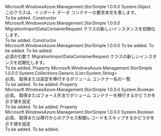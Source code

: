<Type Name="MigrationImportDataContainerRequest" FullName="Microsoft.WindowsAzure.Management.StorSimple.Models.MigrationImportDataContainerRequest">
  <TypeSignature Language="C#" Value="public class MigrationImportDataContainerRequest" />
  <TypeSignature Language="ILAsm" Value=".class public auto ansi beforefieldinit MigrationImportDataContainerRequest extends System.Object" />
  <TypeSignature Language="DocId" Value="T:Microsoft.WindowsAzure.Management.StorSimple.Models.MigrationImportDataContainerRequest" />
  <TypeSignature Language="VB.NET" Value="Public Class MigrationImportDataContainerRequest" />
  <TypeSignature Language="F#" Value="type MigrationImportDataContainerRequest = class" />
  <AssemblyInfo>
    <AssemblyName>Microsoft.WindowsAzure.Management.StorSimple</AssemblyName>
    <AssemblyVersion>1.0.0.0</AssemblyVersion>
  </AssemblyInfo>
  <Base>
    <BaseTypeName>System.Object</BaseTypeName>
  </Base>
  <Interfaces />
  <Docs>
    <summary>
            このクラスは、インポート データ コンテナーの要求本文を表します。
            </summary>
    <remarks>To be added.</remarks>
  </Docs>
  <Members>
    <Member MemberName=".ctor">
      <MemberSignature Language="C#" Value="public MigrationImportDataContainerRequest ();" />
      <MemberSignature Language="ILAsm" Value=".method public hidebysig specialname rtspecialname instance void .ctor() cil managed" />
      <MemberSignature Language="DocId" Value="M:Microsoft.WindowsAzure.Management.StorSimple.Models.MigrationImportDataContainerRequest.#ctor" />
      <MemberSignature Language="VB.NET" Value="Public Sub New ()" />
      <MemberType>Constructor</MemberType>
      <AssemblyInfo>
        <AssemblyName>Microsoft.WindowsAzure.Management.StorSimple</AssemblyName>
        <AssemblyVersion>1.0.0.0</AssemblyVersion>
      </AssemblyInfo>
      <Parameters />
      <Docs>
        <summary>
            MigrationImportDataContainerRequest クラスの新しいインスタンスを初期化します。
            </summary>
        <remarks>To be added.</remarks>
      </Docs>
    </Member>
    <Member MemberName=".ctor">
      <MemberSignature Language="C#" Value="public MigrationImportDataContainerRequest (System.Collections.Generic.List&lt;string&gt; dataContainerNames, bool forceOnOtherDevice, bool skipACRs);" />
      <MemberSignature Language="ILAsm" Value=".method public hidebysig specialname rtspecialname instance void .ctor(class System.Collections.Generic.List`1&lt;string&gt; dataContainerNames, bool forceOnOtherDevice, bool skipACRs) cil managed" />
      <MemberSignature Language="DocId" Value="M:Microsoft.WindowsAzure.Management.StorSimple.Models.MigrationImportDataContainerRequest.#ctor(System.Collections.Generic.List{System.String},System.Boolean,System.Boolean)" />
      <MemberSignature Language="VB.NET" Value="Public Sub New (dataContainerNames As List(Of String), forceOnOtherDevice As Boolean, skipACRs As Boolean)" />
      <MemberSignature Language="F#" Value="new Microsoft.WindowsAzure.Management.StorSimple.Models.MigrationImportDataContainerRequest : System.Collections.Generic.List&lt;string&gt; * bool * bool -&gt; Microsoft.WindowsAzure.Management.StorSimple.Models.MigrationImportDataContainerRequest" Usage="new Microsoft.WindowsAzure.Management.StorSimple.Models.MigrationImportDataContainerRequest (dataContainerNames, forceOnOtherDevice, skipACRs)" />
      <MemberType>Constructor</MemberType>
      <AssemblyInfo>
        <AssemblyName>Microsoft.WindowsAzure.Management.StorSimple</AssemblyName>
        <AssemblyVersion>1.0.0.0</AssemblyVersion>
      </AssemblyInfo>
      <Parameters>
        <Parameter Name="dataContainerNames" Type="System.Collections.Generic.List&lt;System.String&gt;" />
        <Parameter Name="forceOnOtherDevice" Type="System.Boolean" />
        <Parameter Name="skipACRs" Type="System.Boolean" />
      </Parameters>
      <Docs>
        <param name="dataContainerNames">To be added.</param>
        <param name="forceOnOtherDevice">To be added.</param>
        <param name="skipACRs">To be added.</param>
        <summary>
            必須の引数で MigrationImportDataContainerRequest クラスの新しいインスタンスを初期化します。
            </summary>
        <remarks>To be added.</remarks>
      </Docs>
    </Member>
    <Member MemberName="DataContainerNames">
      <MemberSignature Language="C#" Value="public System.Collections.Generic.IList&lt;string&gt; DataContainerNames { get; set; }" />
      <MemberSignature Language="ILAsm" Value=".property instance class System.Collections.Generic.IList`1&lt;string&gt; DataContainerNames" />
      <MemberSignature Language="DocId" Value="P:Microsoft.WindowsAzure.Management.StorSimple.Models.MigrationImportDataContainerRequest.DataContainerNames" />
      <MemberSignature Language="VB.NET" Value="Public Property DataContainerNames As IList(Of String)" />
      <MemberSignature Language="F#" Value="member this.DataContainerNames : System.Collections.Generic.IList&lt;string&gt; with get, set" Usage="Microsoft.WindowsAzure.Management.StorSimple.Models.MigrationImportDataContainerRequest.DataContainerNames" />
      <MemberType>Property</MemberType>
      <AssemblyInfo>
        <AssemblyName>Microsoft.WindowsAzure.Management.StorSimple</AssemblyName>
        <AssemblyVersion>1.0.0.0</AssemblyVersion>
      </AssemblyInfo>
      <ReturnValue>
        <ReturnType>System.Collections.Generic.IList&lt;System.String&gt;</ReturnType>
      </ReturnValue>
      <Docs>
        <summary>
            必須。 取得または設定を移行するボリューム コンテナー名の一覧
            </summary>
        <value>To be added.</value>
        <remarks>To be added.</remarks>
      </Docs>
    </Member>
    <Member MemberName="ForceOnOtherDevice">
      <MemberSignature Language="C#" Value="public bool ForceOnOtherDevice { get; set; }" />
      <MemberSignature Language="ILAsm" Value=".property instance bool ForceOnOtherDevice" />
      <MemberSignature Language="DocId" Value="P:Microsoft.WindowsAzure.Management.StorSimple.Models.MigrationImportDataContainerRequest.ForceOnOtherDevice" />
      <MemberSignature Language="VB.NET" Value="Public Property ForceOnOtherDevice As Boolean" />
      <MemberSignature Language="F#" Value="member this.ForceOnOtherDevice : bool with get, set" Usage="Microsoft.WindowsAzure.Management.StorSimple.Models.MigrationImportDataContainerRequest.ForceOnOtherDevice" />
      <MemberType>Property</MemberType>
      <AssemblyInfo>
        <AssemblyName>Microsoft.WindowsAzure.Management.StorSimple</AssemblyName>
        <AssemblyVersion>1.0.0.0</AssemblyVersion>
      </AssemblyInfo>
      <ReturnValue>
        <ReturnType>System.Boolean</ReturnType>
      </ReturnValue>
      <Docs>
        <summary>
            必須。 取得またはフォース手法でボリューム コンテナーを移行するかどうかを示す値を設定
            </summary>
        <value>To be added.</value>
        <remarks>To be added.</remarks>
      </Docs>
    </Member>
    <Member MemberName="SkipACRs">
      <MemberSignature Language="C#" Value="public bool SkipACRs { get; set; }" />
      <MemberSignature Language="ILAsm" Value=".property instance bool SkipACRs" />
      <MemberSignature Language="DocId" Value="P:Microsoft.WindowsAzure.Management.StorSimple.Models.MigrationImportDataContainerRequest.SkipACRs" />
      <MemberSignature Language="VB.NET" Value="Public Property SkipACRs As Boolean" />
      <MemberSignature Language="F#" Value="member this.SkipACRs : bool with get, set" Usage="Microsoft.WindowsAzure.Management.StorSimple.Models.MigrationImportDataContainerRequest.SkipACRs" />
      <MemberType>Property</MemberType>
      <AssemblyInfo>
        <AssemblyName>Microsoft.WindowsAzure.Management.StorSimple</AssemblyName>
        <AssemblyVersion>1.0.0.0</AssemblyVersion>
      </AssemblyInfo>
      <ReturnValue>
        <ReturnType>System.Boolean</ReturnType>
      </ReturnValue>
      <Docs>
        <summary>
            必須。 取得または移行からのアクセス制御レコードをスキップするかどうかを示す値を設定
            </summary>
        <value>To be added.</value>
        <remarks>To be added.</remarks>
      </Docs>
    </Member>
  </Members>
</Type>